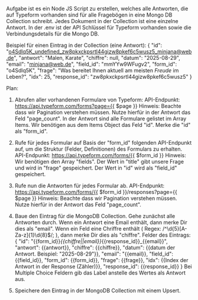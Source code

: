 Aufgabe ist es ein Node JS Script zu erstellen, welches alle Antworten, die auf Typeform vorhanden sind für alle Fragebögen in eine Mongo DB Collection schreibt. Jedes Dokument in der Collection ist eine einzelne Antwort. In der .env ist der API Schlüssel für Typeform vorhanden sowie die Verbindungsdetails für die Mongo DB.

Beispiel für einen Eintrag in der Collection (eine Antwort):
{
  "id": "o4Sdlq5K_undefined_zw8pkxckpsrtl44gizw8pkef6c5wusz5_minjana@web.de",
  "antwort": "Malen, Karate",
  "chiffre": null,
  "datum": "2025-08-29",
  "email": "minjana@web.de",
  "field_id": "mmYYw9WFugv2",
  "form_id": "o4Sdlq5K",
  "frage": "Was bereitet Ihnen aktuell am meisten *Freude* im Leben?",
  "idx": 25,
  "response_id": "zw8pkxckpsrtl44gizw8pkef6c5wusz5"
}

Plan:
1. Abrufen aller vorhandenen Formulare von Typeform:
    API-Endpunkt: https://api.typeform.com/forms?page={{ $page }}
    Hinweis: Beachte dass wir Pagination verstehen müssen. Nutze hierfür in der Antwort das Feld "page_count".
    In der Antwort sind alle Formulare gelistet im Array Items. Wir benötigen aus dem Items Object das Feld "id". Merke die "id" als "form_id". 

2. Rufe für jedes Formular auf Basis der "form_id" folgenden API-Endpunkt auf, um die Struktur (Felder, Definitionen) des Formulars zu erhalten.
    API-Endpunkt: https://api.typeform.com/forms/{{ $form_id }}
    Hinweis: Wir benötigen den Array "fields". Der Wert in "title" gibt unsere Frage und wird in "frage" gespeichert. 
    Der Wert in "id" wird als "field_id" gespeichert.

3. Rufe nun die Antworten für jedes Formular ab.
    API-Endpunkt: https://api.typeform.com/forms/{{ $form_id }}/responses?page={{ $page }}
    Hinweis: Beachte dass wir Pagination verstehen müssen. Nutze hierfür in der Antwort das Feld "page_count".

4. Baue den Eintrag für die MongoDB Collection.
   Gehe zunächst alle Antworten durch. Wenn ein Antwort eine Email enthält, dann merke Dir dies als "email".
   Wenn ein Feld eine Chriffre enthält ( Regex: /^\d{5}[A-Za-z]{1}\d{8}$/; ), dann merke Dir dies als "chiffre".
   Felder des Eintrags:
   {
    "id": "{{form_id}}_{{chiffre||email}}_{{response_id}}_{{email}}",
    "antwort": {{antwort}},
    "chiffre": {{chiffre}},
    "datum": {{datum der Antwort. Beispiel: "2025-08-29"}},
    "email": "{{email}},
    "field_id": {{field_id}},
    "form_id": {{form_id}},
    "frage": {{frage}},
    "idx": {{Index der Antwort in der Response (Zähler)}},
    "response_id": {{response_id}}
  }
  Bei Multiple Choice Feldern gib das Label anstelle des Wertes als Antwort aus.
  
5. Speichere den Eintrag in der MongoDB Collection mit einem Upsert.